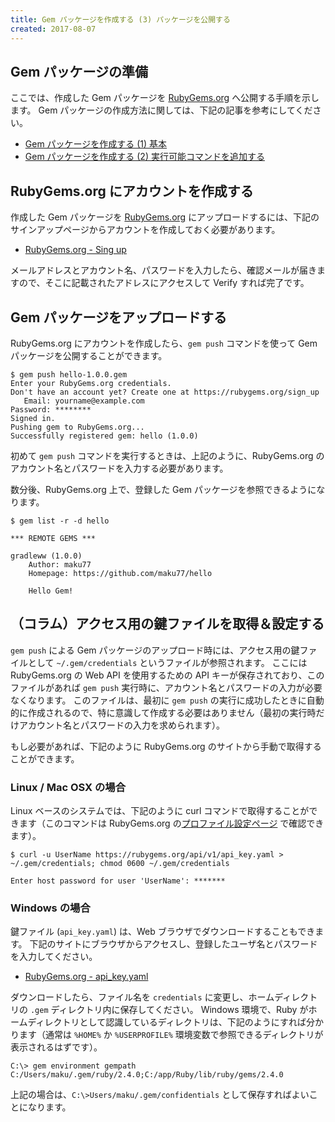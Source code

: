 ```yaml
---
title: Gem パッケージを作成する (3) パッケージを公開する
created: 2017-08-07
---
```


Gem パッケージの準備
----

ここでは、作成した Gem パッケージを [RubyGems.org](https://rubygems.org/) へ公開する手順を示します。
Gem パッケージの作成方法に関しては、下記の記事を参考にしてください。

* [Gem パッケージを作成する (1) 基本](create-gem.html)
* [Gem パッケージを作成する (2) 実行可能コマンドを追加する](create-gem2.html)


RubyGems.org にアカウントを作成する
----

作成した Gem パッケージを [RubyGems.org](https://rubygems.org/) にアップロードするには、下記のサインアップページからアカウントを作成しておく必要があります。

* [RubyGems.org - Sing up](https://rubygems.org/sign_up)

メールアドレスとアカウント名、パスワードを入力したら、確認メールが届きますので、そこに記載されたアドレスにアクセスして Verify すれば完了です。


Gem パッケージをアップロードする
----

RubyGems.org にアカウントを作成したら、`gem push` コマンドを使って Gem パッケージを公開することができます。

~~~
$ gem push hello-1.0.0.gem
Enter your RubyGems.org credentials.
Don't have an account yet? Create one at https://rubygems.org/sign_up
   Email: yourname@example.com
Password: ********
Signed in.
Pushing gem to RubyGems.org...
Successfully registered gem: hello (1.0.0)
~~~

初めて `gem push` コマンドを実行するときは、上記のように、RubyGems.org のアカウント名とパスワードを入力する必要があります。

数分後、RubyGems.org 上で、登録した Gem パッケージを参照できるようになります。

~~~
$ gem list -r -d hello

*** REMOTE GEMS ***

gradleww (1.0.0)
    Author: maku77
    Homepage: https://github.com/maku77/hello

    Hello Gem!
~~~


（コラム）アクセス用の鍵ファイルを取得＆設定する
----

`gem push` による Gem パッケージのアップロード時には、アクセス用の鍵ファイルとして `~/.gem/credentials` というファイルが参照されます。
ここには RubyGems.org の Web API を使用するための API キーが保存されており、このファイルがあれば `gem push` 実行時に、アカウント名とパスワードの入力が必要なくなります。
このファイルは、最初に `gem push` の実行に成功したときに自動的に作成されるので、特に意識して作成する必要はありません（最初の実行時だけアカウント名とパスワードの入力を求められます）。

もし必要があれば、下記のように RubyGems.org のサイトから手動で取得することができます。

### Linux / Mac OSX の場合

Linux ベースのシステムでは、下記のように curl コマンドで取得することができます（このコマンドは RubyGems.org の[プロファイル設定ページ](https://rubygems.org/profile/edit) で確認できます）。

~~~
$ curl -u UserName https://rubygems.org/api/v1/api_key.yaml > ~/.gem/credentials; chmod 0600 ~/.gem/credentials

Enter host password for user 'UserName': *******
~~~

### Windows の場合

鍵ファイル (`api_key.yaml`) は、Web ブラウザでダウンロードすることもできます。
下記のサイトにブラウザからアクセスし、登録したユーザ名とパスワードを入力してください。

* [RubyGems.org - api_key.yaml](https://rubygems.org/api/v1/api_key.yaml)

ダウンロードしたら、ファイル名を `credentials` に変更し、ホームディレクトリの `.gem` ディレクトリ内に保存してください。
Windows 環境で、Ruby がホームディレクトリとして認識しているディレクトリは、下記のようにすれば分かります（通常は `%HOME%` か `%USERPROFILE%` 環境変数で参照できるディレクトリが表示されるはずです）。

~~~
C:\> gem environment gempath
C:/Users/maku/.gem/ruby/2.4.0;C:/app/Ruby/lib/ruby/gems/2.4.0
~~~

上記の場合は、`C:\>Users/maku/.gem/confidentials` として保存すればよいことになります。

